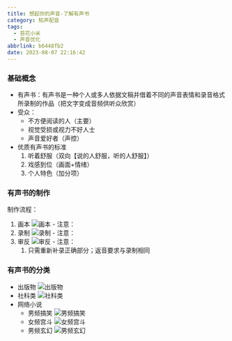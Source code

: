 ```yaml
---
title: 想起你的声音-了解有声书
category: 知声配音
tags:
  - 苔花小米
  - 声音优化
abbrlink: b6448fb2
date: 2023-08-07 22:16:42
---
```


### 基础概念

- 有声书：有声书是一种个人或多人依据文稿并借着不同的声音表情和录音格式所录制的作品（把文字变成音频供听众欣赏）
- 受众：
  - 不方便阅读的人（主要）
  - 视觉受损或视力不好人士
  - 声音爱好者（声控）
- 优质有声书的标准
  1. 听着舒服（双向【说的人舒服，听的人舒服】）
  2. 戏感到位（画面+情绪）
  3. 个人特色（加分项）

### 有声书的制作

制作流程：

  1. 画本
    ![画本](https://img.nonnight.com/img/post-img/audio-book-1.png)
    - 注意：
  2. 录制
    ![录制](https://img.nonnight.com/img/post-img/audio-book-2.png)
    - 注意：
  3. 审反
    ![审反](https://img.nonnight.com/img/post-img/audio-book-3.png)
    - 注意：
      1. 只需重新补录正确部分；返音要求与录制相同

### 有声书的分类

- 出版物
  ![出版物](https://img.nonnight.com/img/post-img/audio-book-4.png)
- 社科类
  ![社科类](https://img.nonnight.com/img/post-img/audio-book-5.png)
- 网络小说
  - 男频搞笑
    ![男频搞笑](https://img.nonnight.com/img/post-img/audio-book-6.png)
  - 女频宫斗
    ![女频宫斗](https://img.nonnight.com/img/post-img/audio-book-7.png)
  - 男频玄幻
    ![男频玄幻](https://img.nonnight.com/img/post-img/audio-book-8.png)
